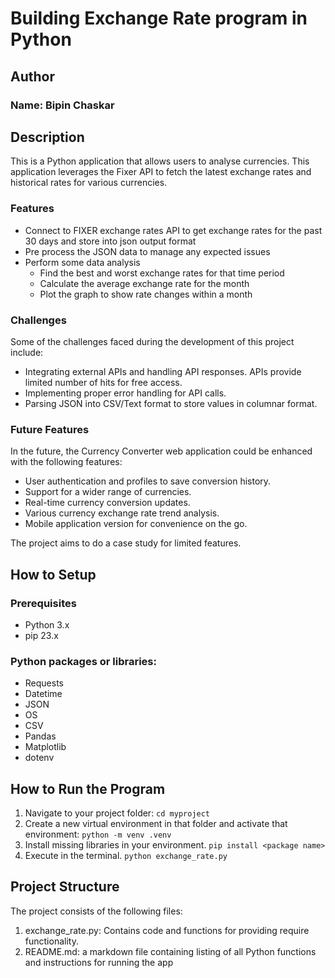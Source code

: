 # Building Exchange Rate program in Python #

## Author
<h3>Name: Bipin Chaskar </h3>

## Description

This is a Python application that allows users to analyse currencies. This application leverages the Fixer API to fetch the latest exchange rates and historical rates for various currencies.

### Features

- Connect to FIXER exchange rates API to get exchange rates for the past 30 days and store into json output format
- Pre process the JSON data to manage any expected issues
- Perform some data analysis
	- Find the best and worst exchange rates for that time period
	- Calculate the average exchange rate for the month
	- Plot the graph to show rate changes within a month

### Challenges

Some of the challenges faced during the development of this project include:

- Integrating external APIs and handling API responses. APIs provide limited number of hits for free access.
- Implementing proper error handling for API calls.
- Parsing JSON into CSV/Text format to store values in columnar format.

### Future Features

In the future, the Currency Converter web application could be enhanced with the following features:

- User authentication and profiles to save conversion history.
- Support for a wider range of currencies.
- Real-time currency conversion updates.
- Various currency exchange rate trend analysis.
- Mobile application version for convenience on the go.

The project aims to do a case study for limited features.

## How to Setup
### Prerequisites
- Python 3.x
- pip 23.x

### Python packages or libraries:
- Requests
- Datetime
- JSON
- OS
- CSV
- Pandas
- Matplotlib
- dotenv

## How to Run the Program

1. Navigate to your project folder:
`cd myproject`
2. Create a new virtual environment in that folder and activate that environment:
`python -m venv .venv`
3. Install missing libraries in your environment.
`pip install <package name>`
4. Execute in the terminal.
`python exchange_rate.py`

## Project Structure

The project consists of the following files:

1. exchange_rate.py: Contains code and functions for providing require functionality.
2. README.md: a markdown file containing listing of all Python functions and instructions for running the app
